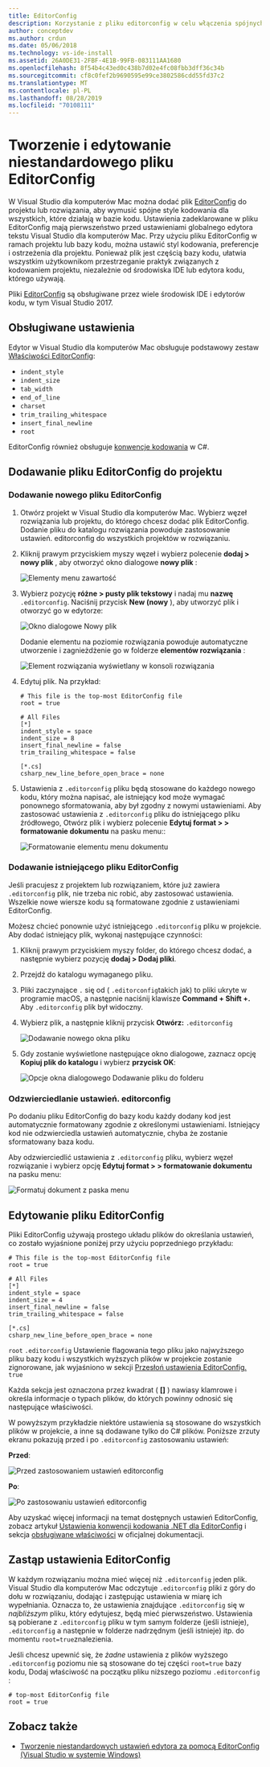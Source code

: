 ```yaml
---
title: EditorConfig
description: Korzystanie z pliku editorconfig w celu włączenia spójnych stylów kodowania projektu w Visual Studio dla komputerów Mac.
author: conceptdev
ms.author: crdun
ms.date: 05/06/2018
ms.technology: vs-ide-install
ms.assetid: 26A0DE31-2FBF-4E1B-99FB-083111AA1680
ms.openlocfilehash: 8f54b4c43ed0c438b7d02e4fc08fbb3dff36c34b
ms.sourcegitcommit: cf8c0fef2b9690595e99ce3802586cdd55fd37c2
ms.translationtype: MT
ms.contentlocale: pl-PL
ms.lasthandoff: 08/28/2019
ms.locfileid: "70108111"
---
```

# <a name="creating-and-editing-a-custom-editorconfig-file"></a>Tworzenie i edytowanie niestandardowego pliku EditorConfig

W Visual Studio dla komputerów Mac można dodać plik [EditorConfig](http://editorconfig.org/) do projektu lub rozwiązania, aby wymusić spójne style kodowania dla wszystkich, które działają w bazie kodu. Ustawienia zadeklarowane w pliku EditorConfig mają pierwszeństwo przed ustawieniami globalnego edytora tekstu Visual Studio dla komputerów Mac. Przy użyciu pliku EditorConfig w ramach projektu lub bazy kodu, można ustawić styl kodowania, preferencje i ostrzeżenia dla projektu. Ponieważ plik jest częścią bazy kodu, ułatwia wszystkim użytkownikom przestrzeganie praktyk związanych z kodowaniem projektu, niezależnie od środowiska IDE lub edytora kodu, którego używają.

Pliki [EditorConfig](http://editorconfig.org/) są obsługiwane przez wiele środowisk IDE i edytorów kodu, w tym Visual Studio 2017.

## <a name="supported-settings"></a>Obsługiwane ustawienia

Edytor w Visual Studio dla komputerów Mac obsługuje podstawowy zestaw [Właściwości EditorConfig](http://editorconfig.org/#supported-properties):

- `indent_style`
- `indent_size`
- `tab_width`
- `end_of_line`
- `charset`
- `trim_trailing_whitespace`
- `insert_final_newline`
- `root`

EditorConfig również obsługuje [konwencje kodowania](/visualstudio/ide/editorconfig-code-style-settings-reference) w C#.

## <a name="add-an-editorconfig-file-to-a-project"></a>Dodawanie pliku EditorConfig do projektu

### <a name="adding-a-new-editorconfig-file"></a>Dodawanie nowego pliku EditorConfig

1. Otwórz projekt w Visual Studio dla komputerów Mac. Wybierz węzeł rozwiązania lub projektu, do którego chcesz dodać plik EditorConfig. Dodanie pliku do katalogu rozwiązania powoduje zastosowanie ustawień. editorconfig do wszystkich projektów w rozwiązaniu.

2. Kliknij prawym przyciskiem myszy węzeł i wybierz polecenie **dodaj > nowy plik** , aby otworzyć okno dialogowe **nowy plik** :

    ![Elementy menu zawartość](media/editorconfig-image0.png)

3. Wybierz pozycję **różne > pusty plik tekstowy** i nadaj mu **nazwę** `.editorconfig`. Naciśnij przycisk **New (nowy** ), aby utworzyć plik i otworzyć go w edytorze:

    ![Okno dialogowe Nowy plik](media/editorconfig-image1.png)

    Dodanie elementu na poziomie rozwiązania powoduje automatyczne utworzenie i zagnieżdżenie go w folderze **elementów rozwiązania** :

    ![Element rozwiązania wyświetlany w konsoli rozwiązania](media/editorconfig-image1a.png)

4. Edytuj plik. Na przykład:

    ```EditorConfig
    # This file is the top-most EditorConfig file
    root = true

    # All Files
    [*]
    indent_style = space
    indent_size = 8
    insert_final_newline = false
    trim_trailing_whitespace = false

    [*.cs]
    csharp_new_line_before_open_brace = none
    ```

4. Ustawienia z `.editorconfig` pliku będą stosowane do każdego nowego kodu, który można napisać, ale istniejący kod może wymagać ponownego sformatowania, aby był zgodny z nowymi ustawieniami. Aby zastosować ustawienia z `.editorconfig` pliku do istniejącego pliku źródłowego, Otwórz plik i wybierz polecenie **Edytuj format > > formatowanie dokumentu** na pasku menu::

    ![Formatowanie elementu menu dokumentu](media/editorconfig-image2.png)

### <a name="adding-an-existing-editorconfig-file"></a>Dodawanie istniejącego pliku EditorConfig

Jeśli pracujesz z projektem lub rozwiązaniem, które już zawiera `.editorconfig` plik, nie trzeba nic robić, aby zastosować ustawienia. Wszelkie nowe wiersze kodu są formatowane zgodnie z ustawieniami EditorConfig.

Możesz chcieć ponownie użyć istniejącego `.editorconfig` pliku w projekcie. Aby dodać istniejący plik, wykonaj następujące czynności:

1. Kliknij prawym przyciskiem myszy folder, do którego chcesz dodać, a następnie wybierz pozycję **dodaj > Dodaj pliki**.

2. Przejdź do katalogu wymaganego pliku.

3. Pliki zaczynające `.` się od ( `.editorconfig`takich jak) to pliki ukryte w programie macOS, a następnie naciśnij klawisze **Command + Shift +.** Aby `.editorconfig` plik był widoczny.

4. Wybierz plik, a następnie kliknij przycisk **Otwórz:** `.editorconfig`

    ![Dodawanie nowego okna pliku](media/editorconfig-image3b.png)

5. Gdy zostanie wyświetlone następujące okno dialogowe, zaznacz opcję **Kopiuj plik do katalogu** i wybierz **przycisk OK**:

    ![Opcje okna dialogowego Dodawanie pliku do folderu](media/editorconfig-image3.png)

### <a name="reflecting-editorconfig-settings"></a>Odzwierciedlanie ustawień. editorconfig

Po dodaniu pliku EditorConfig do bazy kodu każdy dodany kod jest automatycznie formatowany zgodnie z określonymi ustawieniami. Istniejący kod nie odzwierciedla ustawień automatycznie, chyba że zostanie sformatowany baza kodu.

Aby odzwierciedlić ustawienia z `.editorconfig` pliku, wybierz węzeł rozwiązanie i wybierz opcję **Edytuj format > > formatowanie dokumentu** na pasku menu:

![Formatuj dokument z paska menu](media/editorconfig-image3a.png)

## <a name="editing-an-editorconfig-file"></a>Edytowanie pliku EditorConfig

Pliki EditorConfig używają prostego układu plików do określania ustawień, co zostało wyjaśnione poniżej przy użyciu poprzedniego przykładu:

```EditorConfig
# This file is the top-most EditorConfig file
root = true

# All Files
[*]
indent_style = space
indent_size = 4
insert_final_newline = false
trim_trailing_whitespace = false

[*.cs]
csharp_new_line_before_open_brace = none
```

`root` `.editorconfig` Ustawienie flagowania tego pliku jako najwyższego pliku bazy kodu i wszystkich wyższych plików w projekcie zostanie zignorowane, jak wyjaśniono w sekcji [Przesłoń ustawienia EditorConfig.](#override-editorconfig-settings) `true`

Każda sekcja jest oznaczona przez kwadrat ( **[]** ) nawiasy klamrowe i określa informacje o typach plików, do których powinny odnosić się następujące właściwości.

W powyższym przykładzie niektóre ustawienia są stosowane do wszystkich plików w projekcie, a inne są dodawane tylko do C# plików. Poniższe zrzuty ekranu pokazują przed i po `.editorconfig` zastosowaniu ustawień:

**Przed**:

![Przed zastosowaniem ustawień editorconfig](media/editorconfig-image4.png)

**Po**:

![Po zastosowaniu ustawień editorconfig](media/editorconfig-image5.png)

Aby uzyskać więcej informacji na temat dostępnych ustawień EditorConfig, zobacz artykuł [Ustawienia konwencji kodowania .NET dla EditorConfig](/visualstudio/ide/editorconfig-code-style-settings-reference) i sekcja [obsługiwane właściwości](http://editorconfig.org/#supported-properties) w oficjalnej dokumentacji.

## <a name="override-editorconfig-settings"></a>Zastąp ustawienia EditorConfig

W każdym rozwiązaniu można mieć więcej niż `.editorconfig` jeden plik. Visual Studio dla komputerów Mac odczytuje `.editorconfig` pliki z góry do dołu w rozwiązaniu, dodając i zastępując ustawienia w miarę ich wypełniania. Oznacza to, że ustawienia znajdujące `.editorconfig` się w _najbliższym_ pliku, który edytujesz, będą mieć pierwszeństwo. Ustawienia są pobierane z `.editorconfig` pliku w tym samym folderze (jeśli istnieje), `.editorconfig` a następnie w folderze nadrzędnym (jeśli istnieje) itp. do momentu `root=true`znalezienia.

Jeśli chcesz upewnić się, że _żadne_ ustawienia z plików wyższego `.editorconfig` poziomu nie są stosowane do tej części `root=true` bazy kodu, Dodaj właściwość na początku pliku niższego poziomu `.editorconfig` :

```EditorConfig
# top-most EditorConfig file
root = true
```

## <a name="see-also"></a>Zobacz także

- [Tworzenie niestandardowych ustawień edytora za pomocą EditorConfig (Visual Studio w systemie Windows)](/visualstudio/ide/create-portable-custom-editor-options)
